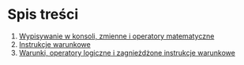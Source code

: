 # Spis treści
1. [Wypisywanie w konsoli, zmienne i operatory matematyczne](https://github.com/micouy/kurs_programowania/tree/master/lekcja_1)
2. [Instrukcje warunkowe](https://github.com/micouy/kurs_programowania/tree/master/lekcja_2)
3. [Warunki, operatory logiczne i zagnieżdżone instrukcje warunkowe](https://github.com/micouy/kurs_programowania/tree/master/lekcja_3)